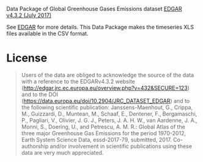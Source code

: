 Data Package of Global Greenhouse Gases Emissions dataset [EDGAR v4.3.2 (July 2017)](http://edgar.jrc.ec.europa.eu/overview.php?v=432&SECURE=123)

See [EDGAR](http://edgar.jrc.ec.europa.eu/overview.php?v=432_GHG&SECURE=123)
for more details. This Data Package makes the timeseries XLS files available in
the CSV format.

# License

> Users of the data are obliged to acknowledge the source of the data with a reference to the EDGARv4.3.2 website (http://edgar.jrc.ec.europa.eu/overview.php?v=432&SECURE=123) and to the DOI (https://data.europa.eu/doi/10.2904/JRC_DATASET_EDGAR) and to the following scientific publication: Janssens-Maenhout, G., Crippa, M., Guizzardi, D., Muntean, M., Schaaf, E., Dentener, F., Bergamaschi, P., Pagliari, V., Olivier, J. G. J., Peters, J. A. H. W., van Aardenne, J. A., Monni, S., Doering, U., and Petrescu, A. M. R.: Global Atlas of the three major Greenhouse Gas Emissions for the period 1970-2012, Earth System Science Data, essd-2017-79, submitted, 2017. Co-authorship and/or involvement in scientific publications using these data are very much appreciated.
